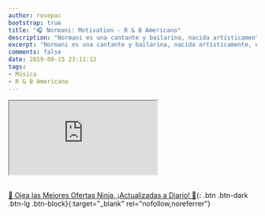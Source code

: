 ```yaml
---
author: rosepac
bootstrap: true
title: "🎧 Normani: Motivation - R & B Americano"
description: "Normani es una cantante y bailarina, nacida artísticamente, en el año 2012 tras su aparición en el show de televisión estadounidense Factor X."
excerpt: "Normani es una cantante y bailarina, nacida artísticamente, en el año 2012 tras su aparición en el show de televisión estadounidense Factor X."
comments: false
date: 2019-08-15 23:11:12
tags:
- Música
- R & B Americano
---
```


<div class="embed-responsive embed-responsive-16by9">
  <iframe class="embed-responsive-item" src="https://www.youtube-nocookie.com/embed/FKXSh14svlQ?rel=0" allowfullscreen></iframe>
</div><br/>

[🎁 Ojea las Mejores Ofertas Ninja, ¡Actualizadas a Diario! 🛒](https://www.amazon.es/shop/cibercursos){: .btn .btn-dark .btn-lg .btn-block}{:target="_blank" rel="nofollow,noreferrer"}